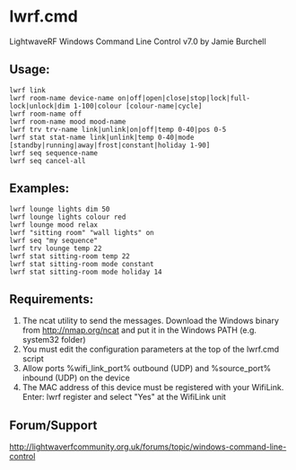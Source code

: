 lwrf.cmd
========

LightwaveRF Windows Command Line Control v7.0 by Jamie Burchell

## Usage:

```
lwrf link
lwrf room-name device-name on|off|open|close|stop|lock|full-lock|unlock|dim 1-100|colour [colour-name|cycle]
lwrf room-name off
lwrf room-name mood mood-name
lwrf trv trv-name link|unlink|on|off|temp 0-40|pos 0-5
lwrf stat stat-name link|unlink|temp 0-40|mode [standby|running|away|frost|constant|holiday 1-90]
lwrf seq sequence-name
lwrf seq cancel-all
```

## Examples:

```
lwrf lounge lights dim 50
lwrf lounge lights colour red
lwrf lounge mood relax
lwrf "sitting room" "wall lights" on
lwrf seq "my sequence"
lwrf trv lounge temp 22
lwrf stat sitting-room temp 22
lwrf stat sitting-room mode constant
lwrf stat sitting-room mode holiday 14
```

## Requirements:

1. The ncat utility to send the messages. Download the Windows binary from http://nmap.org/ncat and put it in the Windows PATH (e.g. system32 folder)
2. You must edit the configuration parameters at the top of the lwrf.cmd script
3. Allow ports %wifi_link_port% outbound (UDP) and %source_port% inbound (UDP) on the device
4. The MAC address of this device must be registered with your WifiLink.
   Enter: lwrf register and select "Yes" at the WifiLink unit

## Forum/Support
http://lightwaverfcommunity.org.uk/forums/topic/windows-command-line-control
